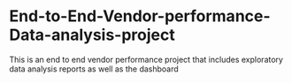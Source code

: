 # End-to-End-Vendor-performance-Data-analysis-project
This is an end to end vendor performance project that includes exploratory data analysis reports as well as the dashboard
